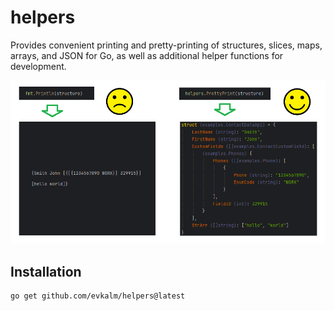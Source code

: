 # helpers

Provides convenient printing and pretty-printing of structures, slices, maps, arrays, and JSON for Go, as well as additional helper functions for development.

![Screenshot of Project](./images/img1.png)

## Installation


```bash
go get github.com/evkalm/helpers@latest
```